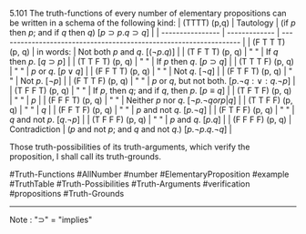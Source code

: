 5.101 The truth-functions of every number of elementary propositions can be written in a schema of the following kind:
| (TTTT) (p,q)     | Tautology     | (if $p$ then $p$; and if $q$ then $q$) $[p \supset p.q \supset q]$ |
| ---------------- | ------------- | ------------------------------------------------------------------ |
| (F T T T) (p, q) | in words:     | Not both $p$ and $q$.  $[( ¬ p.q )]$                               |
| (T F T T) (p, q) | "    "        | If $q$ then $p$. $[q \supset p]$                                   |
| (T T F T) (p, q) | "    "        | If $p$ then $q$. $[p \supset q]$                                   |
| (T T T F) (p, q) | "    "        | $p$ or $q$. $[p \lor q]$                                           |
| (F F T T) (p, q) | "    "        | Not $q$. $[¬ q]$                                                |
| (F T F T) (p, q) | "    "        | Not $p$. $[¬ p]$                                                |
| (F T T F) (p, q) | "    "        | $p$ or $q$, but not both. $[p.¬ q : \lor : q.¬ p]$           |
| (T F F T) (p, q) | "    "        | If $p$, then $q$; and if $q$, then $p$. $[p \equiv q]$             |
| (T F T F) (p, q) | "    "        | $p$                                                                |
| (F F F T) (p, q) | "    "        | Neither $p$ nor $q$. $[¬ p.¬ q or p \vert q]$                |
| (T T F F) (p, q) | "    "        | $q$                                                                |
| (F F T F) (p, q) | "    "        | $p$ and not $q$. $[p.¬ q]$                                      |
| (F T F F) (p, q) | "    "        | $q$ and not $p$. $[q.¬ p]$                                      |
| (T F F F) (p, q) | "    "        | $p$ and $q$. $[p.q]$                                               |
| (F F F F) (p, q) | Contradiction | ($p$ and not $p$; and $q$ and not $q$.) $[p.¬ p.q.¬ q]$      |


Those truth-possibilities of its truth-arguments, which verify the proposition, I shall call its truth-grounds.

#Truth-Functions #AllNumber #number #ElementaryProposition #example #TruthTable #Truth-Possibilities #Truth-Arguments #verification #propositions #Truth-Grounds


_____
Note : "$\supset$" = "implies"

